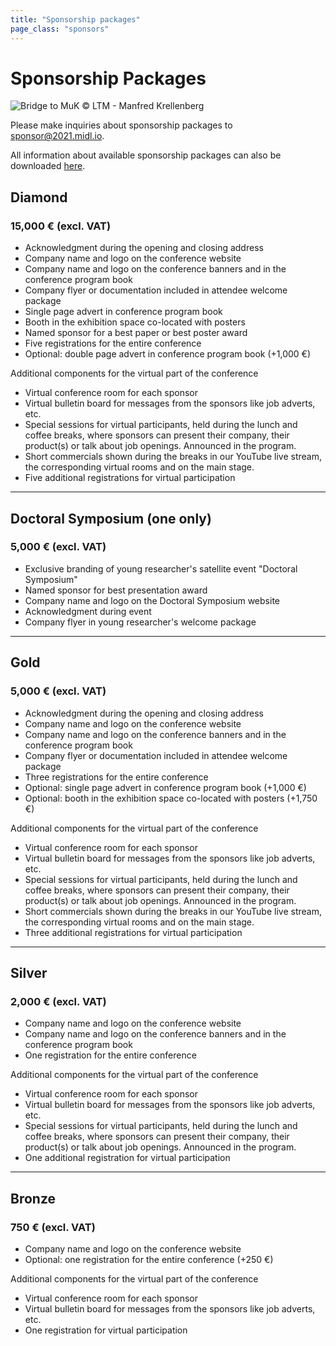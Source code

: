 ```yaml
---
title: "Sponsorship packages"
page_class: "sponsors"
---
```


# Sponsorship Packages

![Bridge to MuK](/images/muk_bruecke.jpg)
<span class="credits">&copy; LTM - Manfred Krellenberg</span>	

Please make inquiries about sponsorship packages to [sponsor@2021.midl.io](mailto:sponsor@2021.midl.io). 

All information about available sponsorship packages can also be downloaded [here](/resources/sponsorship_options.pdf).

## <span class="diamond">Diamond</span>
### <span class="amount">15,000 € (excl. VAT)</span>

* Acknowledgment during the opening and closing address
* Company name and logo on the conference website
* Company name and logo on the conference banners and in the conference program book
* Company flyer or documentation included in attendee welcome package
* Single page advert in conference program book
* Booth in the exhibition space co-located with posters
* Named sponsor for a best paper or best poster award
* Five registrations for the entire conference
* Optional: double page advert in conference program book (+1,000 €)

Additional components for the virtual part of the conference

* Virtual conference room for each sponsor
* Virtual bulletin board for messages from the sponsors like job adverts, etc.
* Special sessions for virtual participants, held during the lunch and coffee breaks, where sponsors can present their company, their product(s) or talk about job openings. Announced in the program.
* Short commercials shown during the breaks in our YouTube live stream, the corresponding virtual rooms and on the main stage.
* Five additional registrations for virtual participation

---

## <span class="platinum">Doctoral Symposium (one only)</span>
### <span class="amount">5,000 € (excl. VAT)</span>

* Exclusive branding of young researcher's satellite event "Doctoral Symposium"
* Named sponsor for best presentation award
* Company name and logo on the Doctoral Symposium website
* Acknowledgment during event
* Company flyer in young researcher's welcome package

---

## <span class="gold">Gold</span>
### <span class="amount">5,000 € (excl. VAT)</span>

* Acknowledgment during the opening and closing address
* Company name and logo on the conference website
* Company name and logo on the conference banners and in the conference program book
* Company flyer or documentation included in attendee welcome package
* Three registrations for the entire conference
* Optional: single page advert in conference program book (+1,000 €)
* Optional: booth in the exhibition space co-located with posters (+1,750 €)

Additional components for the virtual part of the conference

* Virtual conference room for each sponsor
* Virtual bulletin board for messages from the sponsors like job adverts, etc.
* Special sessions for virtual participants, held during the lunch and coffee breaks, where sponsors can present their company, their product(s) or talk about job openings. Announced in the program.
* Short commercials shown during the breaks in our YouTube live stream, the corresponding virtual rooms and on the main stage.
* Three additional registrations for virtual participation

---

## <span class="silver">Silver</span>
### <span class="amount">2,000 € (excl. VAT)</span>

* Company name and logo on the conference website
* Company name and logo on the conference banners and in the conference program book
* One registration for the entire conference

Additional components for the virtual part of the conference

* Virtual conference room for each sponsor
* Virtual bulletin board for messages from the sponsors like job adverts, etc.
* Special sessions for virtual participants, held during the lunch and coffee breaks, where sponsors can present their company, their product(s) or talk about job openings. Announced in the program.
* One additional registration for virtual participation

---

## <span class="bronze">Bronze</span>
### <span class="amount">750 € (excl. VAT)</span>

* Company name and logo on the conference website
* Optional: one registration for the entire conference (+250 €)

Additional components for the virtual part of the conference

* Virtual conference room for each sponsor
* Virtual bulletin board for messages from the sponsors like job adverts, etc.
* One registration for virtual participation
